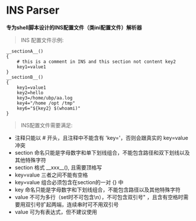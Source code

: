 # INS Parser
__专为shell脚本设计的INS配置文件（类ini配置文件）解析器__

> INS 配置文件示例:
```
__sectionA__()
{
    # this is a comment in INS and this section not content key2
    key1=value1
}
__sectionB__()
{
    key1=value1
    key2=hello
    key3=/home/ubp/aa.log
    key4="/home /opt /tmp"
    key6="${key2} $(whoami)"
}
```
> INS配置文件需要满足:
- 注释只能以 # 开头，且注释中不能含有 'key='，否则会跟真实的 key=value 冲突
- section 命名只能是字母数字和单下划线组合，不能包含路径和双下划线以及其他特殊字符
- section 格式 \_\_xxx__(), 且需要顶格写
- key=value 三者之间不能有空格
- key=value 组合必须包含在section的一对 {} 中
- key 命名只能是字母数字和下划线组合，不能包含路径以及其他特殊字符
- value 不可为多行（set时不可包含\n），不可包含双引号" ，且含有空格时需要用双引号扩起两端，连续串时可不用双引号
- value 可为有表达式，但不建议使用
